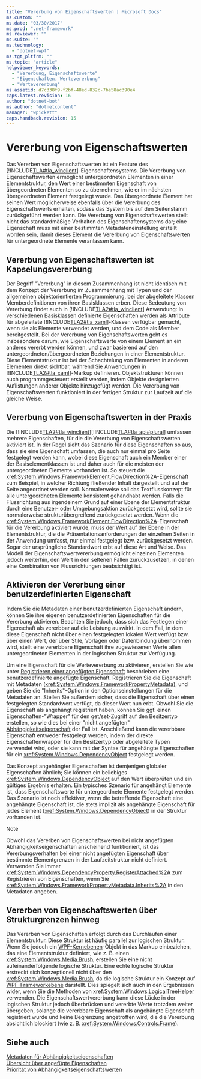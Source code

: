 ```yaml
---
title: "Vererbung von Eigenschaftswerten | Microsoft Docs"
ms.custom: ""
ms.date: "03/30/2017"
ms.prod: ".net-framework"
ms.reviewer: ""
ms.suite: ""
ms.technology: 
  - "dotnet-wpf"
ms.tgt_pltfrm: ""
ms.topic: "article"
helpviewer_keywords: 
  - "Vererbung, Eigenschaftswerte"
  - "Eigenschaften, Wertevererbung"
  - "Wertevererbung"
ms.assetid: d7c338f9-f2bf-48ed-832c-7be58ac390e4
caps.latest.revision: 16
author: "dotnet-bot"
ms.author: "dotnetcontent"
manager: "wpickett"
caps.handback.revision: 15
---
```

# Vererbung von Eigenschaftswerten
Das Vererben von Eigenschaftswerten ist ein Feature des [!INCLUDE[TLA#tla_winclient](../../../../includes/tlasharptla-winclient-md.md)]\-Eigenschaftensystems.  Die Vererbung von Eigenschaftswerten ermöglicht untergeordneten Elementen in einer Elementstruktur, den Wert einer bestimmten Eigenschaft von übergeordneten Elementen so zu übernehmen, wie er im nächsten übergeordneten Element festgelegt wurde.  Das übergeordnete Element hat seinen Wert möglicherweise ebenfalls über die Vererbung des Eigenschaftswerts erhalten, sodass das System bis auf den Seitenstamm zurückgeführt werden kann.  Die Vererbung von Eigenschaftswerten stellt nicht das standardmäßige Verhalten des Eigenschaftensystems dar; eine Eigenschaft muss mit einer bestimmten Metadateneinstellung erstellt worden sein, damit dieses Element die Vererbung von Eigenschaftswerten für untergeordnete Elemente veranlassen kann.  
  
   
  
<a name="Property_Value_Inheritance_is_Containment_Inheritance"></a>   
## Vererbung von Eigenschaftswerten ist Kapselungsvererbung  
 Der Begriff "Vererbung" in diesem Zusammenhang ist nicht identisch mit dem Konzept der Vererbung im Zusammenhang mit Typen und der allgemeinen objektorientierten Programmierung, bei der abgeleitete Klassen Memberdefinitionen von ihren Basisklassen erben.  Diese Bedeutung von Vererbung findet auch in [!INCLUDE[TLA2#tla_winclient](../../../../includes/tla2sharptla-winclient-md.md)] Anwendung: In verschiedenen Basisklassen definierte Eigenschaften werden als Attribute für abgeleitete [!INCLUDE[TLA2#tla_xaml](../../../../includes/tla2sharptla-xaml-md.md)]\-Klassen verfügbar gemacht, wenn sie als Elemente verwendet werden, und dem Code als Member bereitgestellt.  Bei der Vererbung von Eigenschaftswerten geht es insbesondere darum, wie Eigenschaftswerte von einem Element an ein anderes vererbt werden können, und zwar basierend auf den untergeordneten\/übergeordneten Beziehungen in einer Elementstruktur.  Diese Elementstruktur ist bei der Schachtelung von Elementen in anderen Elementen direkt sichtbar, während Sie Anwendungen in [!INCLUDE[TLA2#tla_xaml](../../../../includes/tla2sharptla-xaml-md.md)]\-Markup definieren.  Objektstrukturen können auch programmgesteuert erstellt werden, indem Objekte designierten Auflistungen anderer Objekte hinzugefügt werden. Die Vererbung von Eigenschaftswerten funktioniert in der fertigen Struktur zur Laufzeit auf die gleiche Weise.  
  
<a name="Practical_Applications_of_Property_Value_Inheritance"></a>   
## Vererbung von Eigenschaftswerten in der Praxis  
 Die [!INCLUDE[TLA2#tla_winclient](../../../../includes/tla2sharptla-winclient-md.md)][!INCLUDE[TLA#tla_api#plural](../../../../includes/tlasharptla-apisharpplural-md.md)] umfassen mehrere Eigenschaften, für die die Vererbung von Eigenschaftswerten aktiviert ist.  In der Regel sieht das Szenario für diese Eigenschaften so aus, dass sie eine Eigenschaft umfassen, die auch nur einmal pro Seite festgelegt werden kann, wobei diese Eigenschaft auch ein Member einer der Basiselementklassen ist und daher auch für die meisten der untergeordneten Elemente vorhanden ist.  So steuert die <xref:System.Windows.FrameworkElement.FlowDirection%2A>\-Eigenschaft zum Beispiel, in welcher Richtung fließender Inhalt dargestellt und auf der Seite angeordnet werden soll.  Normalerweise soll das Textflusskonzept für alle untergeordneten Elemente konsistent gehandhabt werden.  Falls die Flussrichtung aus irgendeinem Grund auf einer Ebene der Elementstruktur durch eine Benutzer\- oder Umgebungsaktion zurückgesetzt wird, sollte sie normalerweise strukturübergreifend zurückgesetzt werden.  Wenn die <xref:System.Windows.FrameworkElement.FlowDirection%2A>\-Eigenschaft für die Vererbung aktiviert wurde, muss der Wert auf der Ebene in der Elementstruktur, die die Präsentationsanforderungen der einzelnen Seiten in der Anwendung umfasst, nur einmal festgelegt bzw. zurückgesetzt werden.  Sogar der ursprüngliche Standardwert erbt auf diese Art und Weise.  Das Modell der Eigenschaftswertvererbung ermöglicht einzelnen Elementen jedoch weiterhin, den Wert in den seltenen Fällen zurückzusetzen, in denen eine Kombination von Flussrichtungen beabsichtigt ist.  
  
<a name="Making_a_Custom_Property_Inheritable"></a>   
## Aktivieren der Vererbung einer benutzerdefinierten Eigenschaft  
 Indem Sie die Metadaten einer benutzerdefinierten Eigenschaft ändern, können Sie ihre eigenen benutzerdefinierten Eigenschaften für die Vererbung aktivieren.  Beachten Sie jedoch, dass sich das Festlegen einer Eigenschaft als vererbbar auf die Leistung auswirkt.  In dem Fall, in dem diese Eigenschaft nicht über einen festgelegten lokalen Wert verfügt bzw. über einen Wert, der über Stile, Vorlagen oder Datenbindung übernommen wird, stellt eine vererbbare Eigenschaft ihre zugewiesenen Werte allen untergeordneten Elementen in der logischen Struktur zur Verfügung.  
  
 Um eine Eigenschaft für die Wertevererbung zu aktivieren, erstellen Sie wie unter [Registrieren einer angefügten Eigenschaft](../../../../docs/framework/wpf/advanced/how-to-register-an-attached-property.md) beschrieben eine benutzerdefinierte angefügte Eigenschaft.  Registrieren Sie die Eigenschaft mit Metadaten \(<xref:System.Windows.FrameworkPropertyMetadata>\), und geben Sie die "Inherits"\-Option in den Optionseinstellungen für die Metadaten an.  Stellen Sie außerdem sicher, dass die Eigenschaft über einen festgelegten Standardwert verfügt, da dieser Wert nun erbt.  Obwohl Sie die Eigenschaft als angehängt registriert haben, können Sie ggf. einen Eigenschaften\-"Wrapper" für den get\/set\-Zugriff auf den Besitzertyp erstellen, so wie dies bei einer "nicht angefügten" [Abhängigkeitseigenschaft](GTMT) der Fall ist.  Anschließend kann die vererbbare Eigenschaft entweder festgelegt werden, indem der direkte Eigenschaftenwrapper für den Besitzertyp oder abgeleitete Typen verwendet wird, oder sie kann mit der Syntax für angehängte Eigenschaften für ein <xref:System.Windows.DependencyObject> festgelegt werden.  
  
 Das Konzept angehängter Eigenschaften ist demjenigen globaler Eigenschaften ähnlich; Sie können ein beliebiges <xref:System.Windows.DependencyObject> auf den Wert überprüfen und ein gültiges Ergebnis erhalten.  Ein typisches Szenario für angehängt Elemente ist, dass Eigenschaftswerte für untergeordnete Elemente festgelegt werden. Das Szenario ist noch effektiver, wenn die betreffende Eigenschaft eine angehängte Eigenschaft ist, die stets implizit als angehängte Eigenschaft für jedes Element \(<xref:System.Windows.DependencyObject>\) in der Struktur vorhanden ist.  
  
> [!NOTE]
>  Obwohl das Vererben von Eigenschaftswerten bei nicht angefügten Abhängigkeitseigenschaften anscheinend funktioniert, ist das Vererbungsverhalten bei einer nicht angefügten Eigenschaft über bestimmte Elementgrenzen in der Laufzeitstruktur nicht definiert.  Verwenden Sie immer <xref:System.Windows.DependencyProperty.RegisterAttached%2A> zum Registrieren von Eigenschaften, wenn Sie <xref:System.Windows.FrameworkPropertyMetadata.Inherits%2A> in den Metadaten angeben.  
  
<a name="InheritanceContext"></a>   
## Vererben von Eigenschaftswerten über Strukturgrenzen hinweg  
 Das Vererben von Eigenschaften erfolgt durch das Durchlaufen einer Elementstruktur.  Diese Struktur ist häufig parallel zur logischen Struktur.  Wenn Sie jedoch ein [WPF\-Kernebenen](GTMT)\-Objekt in das Markup einbeziehen, das eine Elementstruktur definiert, wie z. B. einen <xref:System.Windows.Media.Brush>, erstellen Sie eine nicht aufeinanderfolgende logische Struktur.  Eine echte logische Struktur erstreckt sich konzeptionell nicht über den <xref:System.Windows.Media.Brush>, da die logische Struktur ein Konzept auf [WPF\-Frameworkebene](GTMT) darstellt.  Dies spiegelt sich auch in den Ergebnissen wider, wenn Sie die Methoden von <xref:System.Windows.LogicalTreeHelper> verwenden.  Die Eigenschaftswertvererbung kann diese Lücke in der logischen Struktur jedoch überbrücken und vererbte Werte trotzdem weiter übergeben, solange die vererbbare Eigenschaft als angehängte Eigenschaft registriert wurde und keine Begrenzung angetroffen wird, die die Vererbung absichtlich blockiert \(wie z. B. <xref:System.Windows.Controls.Frame>\).  
  
## Siehe auch  
 [Metadaten für Abhängigkeitseigenschaften](../../../../docs/framework/wpf/advanced/dependency-property-metadata.md)   
 [Übersicht über angefügte Eigenschaften](../../../../docs/framework/wpf/advanced/attached-properties-overview.md)   
 [Priorität von Abhängigkeitseigenschaftswerten](../../../../docs/framework/wpf/advanced/dependency-property-value-precedence.md)